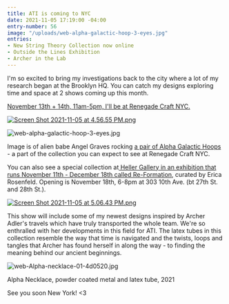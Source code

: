 ```yaml
---
title: ATI is coming to NYC
date: 2021-11-05 17:19:00 -04:00
entry-number: 56
image: "/uploads/web-alpha-galactic-hoop-3-eyes.jpg"
entries:
- New String Theory Collection now online
- Outside the Lines Exhibition
- Archer in the Lab
---
```


I'm so excited to bring my investigations back to the city where a lot of my research began at the Brooklyn HQ. You can catch my designs exploring time and space at 2 shows coming up this month.

[November 13th \+ 14th, 11am-5pm, I'll be at Renegade Craft NYC.](https://www.renegadecraft.com/fair/new-york-winter/)

[![Screen Shot 2021-11-05 at 4.56.55 PM.png](/uploads/Screen%20Shot%202021-11-05%20at%204.56.55%20PM.png)](https://www.renegadecraft.com/fair/new-york-winter/)

![web-alpha-galactic-hoop-3-eyes.jpg](/uploads/web-alpha-galactic-hoop-3-eyes.jpg)

Image is of alien babe Angel Graves rocking [a pair of Alpha Galactic Hoops ](https://ancienttruthinvestigators.com/shop/multi-galactic-hoops/)- a part of the collection you can expect to see at Renegade Craft NYC.

You can also see a special collection at[ Heller Gallery in an exhibition that runs November 11th - December 18th called Re-Formation](https://www.hellergallery.com/exhibitions#/upcoming-4/), curated by Erica Rosenfeld. Opening is November 18th, 6-8pm at 303 10th Ave. (bt 27th St. and 28th St.).

[![Screen Shot 2021-11-05 at 5.06.43 PM.png](/uploads/Screen%20Shot%202021-11-05%20at%205.06.43%20PM.png)](https://www.hellergallery.com/exhibitions#/upcoming-4/)

This show will include some of my newest designs inspired by Archer Adler's travels which have truly transported the whole team. We're so enthralled with her developments in this field for ATI. The latex tubes in this collection resemble the way that time is navigated and the twists, loops and tangles that Archer has found herself in along the way - to finding the meaning behind our ancient beginnings.

![web-Alpha-necklace-01-4d0520.jpg](/uploads/web-Alpha-necklace-01-4d0520.jpg)

Alpha Necklace, powder coated metal and latex tube, 2021

See you soon New York!
<3